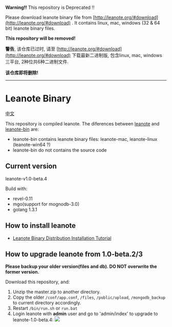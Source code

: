 **Warning!!** This repository is Deprecated !!

Please download leanote binary file from [http://leanote.org/#download](http://leanote.org/#download) . It contains linux, mac, windows (32 & 64 bit) leanote binary files.

**This repository will be removed!**

**警告**, 该仓库已过时, 请至 [http://leanote.org/#download](http://leanote.org/#download) 下载最新二进制版, 包含linux, mac, windows 三平台, 2种位共6种二进制文件.

**该仓库即将删除!**

---------------------

# Leanote Binary 

[中文](README-zh.md)

This repository is compiled leanote. The diferences between [leanote](https://github.com/leanote/leanote)  and [leanote-bin](https://github.com/leanote/leanote-bin) are:
* leanote-bin contains leanote binary files: leanote-mac, leanote-linux (leanote-win64 ?)
* leanote-bin do not contains the source code

## Current version

leanote-v1.0-beta.4

Build with:

* revel-0.11
* mgo(support for mognodb-3.0)
* golang 1.3.1

## How to install leanote
* [Leanote Binary Distribution Installation Tutorial](https://github.com/leanote/leanote/wiki/leanote-binary-distribution-installation-tutorial)

## How to upgrade leanote from 1.0-beta.2/3

**Please backup your older version(files and db). DO NOT overwrite the former version.**

Download this repository, and:

1. Unzip the master.zip to another directory.
2. Copy the older `/conf/app.conf`, `/files`, `/public/upload`, `/mongodb_backup` to current directory accordingly.
3. Restart `/bin/run.sh` or `run.bat`
4. Login leanote with **admin** user and go to 'admin/index' to upgrade to leanote-1.0-beta.4:
![](http://leanote.com/file/outputImage?fileId=551aeb9238f41114e8001683)

